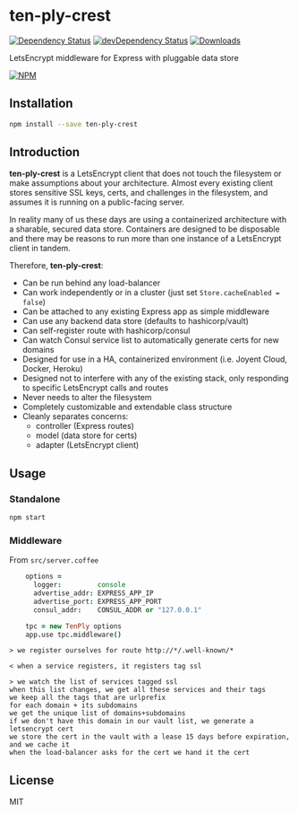 # ten-ply-crest

[![Dependency Status][dependency]][david]
[![devDependency Status][dev-dependency]][david-dev]
[![Downloads][downloads]][npm]

LetsEncrypt middleware for Express with pluggable data store

[![NPM][npm-stats]][npm]

## Installation
```sh
npm install --save ten-ply-crest
```

## Introduction

**ten-ply-crest** is a LetsEncrypt client that does not touch the filesystem or make assumptions about your architecture.  Almost every existing client stores sensitive SSL keys, certs, and challenges in the filesystem, and assumes it is running on a public-facing server.

In reality many of us these days are using a containerized architecture with a sharable, secured data store.  Containers are designed to be disposable and there may be reasons to run more than one instance of a LetsEncrypt client in tandem.

Therefore, **ten-ply-crest**:
  * Can be run behind any load-balancer
  * Can work independently or in a cluster (just set `Store.cacheEnabled = false`)
  * Can be attached to any existing Express app as simple middleware
  * Can use any backend data store (defaults to hashicorp/vault)
  * Can self-register route with hashicorp/consul
  * Can watch Consul service list to automatically generate certs for new domains
  * Designed for use in a HA, containerized environment (i.e. Joyent Cloud, Docker, Heroku)
  * Designed not to interfere with any of the existing stack, only responding to specific LetsEncrypt calls and routes
  * Never needs to alter the filesystem
  * Completely customizable and extendable class structure
  * Cleanly separates concerns:
    - controller (Express routes)
    - model (data store for certs)
    - adapter (LetsEncrypt client)

## Usage

### Standalone

```sh
npm start
```

### Middleware

From `src/server.coffee`
```coffee
    options =
      logger:         console
      advertise_addr: EXPRESS_APP_IP
      advertise_port: EXPRESS_APP_PORT
      consul_addr:    CONSUL_ADDR or "127.0.0.1"

    tpc = new TenPly options
    app.use tpc.middleware()

```

```
> we register ourselves for route http://*/.well-known/*

< when a service registers, it registers tag ssl

> we watch the list of services tagged ssl
when this list changes, we get all these services and their tags
we keep all the tags that are urlprefix
for each domain + its subdomains
we get the unique list of domains+subdomains
if we don't have this domain in our vault list, we generate a letsencrypt cert
we store the cert in the vault with a lease 15 days before expiration, and we cache it
when the load-balancer asks for the cert we hand it the cert
```

## License

MIT

[dependency]: https://img.shields.io/david/nextorigin/ten-ply-crest.svg?style=flat-square
  [david]: https://david-dm.org/nextorigin/ten-ply-crest
  [dev-dependency]: https://img.shields.io/david/dev/nextorigin/ten-ply-crest.svg?style=flat-square
  [david-dev]: https://david-dm.org/nextorigin/ten-ply-crest?type=dev
  [downloads]: https://img.shields.io/npm/dm/ten-ply-crest.svg?style=flat-square
  [npm]: https://www.npmjs.org/package/ten-ply-crest
  [npm-stats]: https://nodei.co/npm/ten-ply-crest.png?downloads=true&downloadRank=true&stars=true
